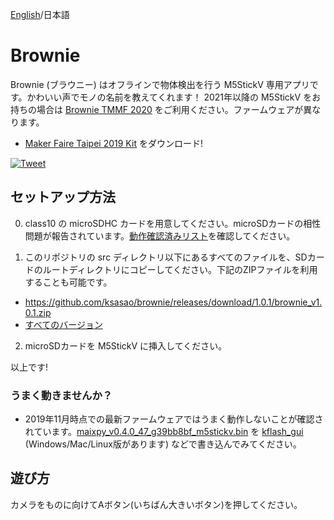 [English](README.md)/日本語
# Brownie
Brownie (ブラウニー) はオフラインで物体検出を行う M5StickV 専用アプリです。かわいい声でモノの名前を教えてくれます！
2021年以降の M5StickV をお持ちの場合は [Brownie TMMF 2020](https://github.com/ksasao/brownie/blob/master/src/brownie_learn/doc/TMMF2020/readme.md) をご利用ください。ファームウェアが異なります。

- [Maker Faire Taipei 2019 Kit](https://github.com/ksasao/brownie/releases/tag/v2.0) をダウンロード!

[![Tweet](https://user-images.githubusercontent.com/179872/61575967-48284000-ab0e-11e9-9309-c4792fd5a473.png)](https://twitter.com/ksasao/status/1151984910703288321)

## セットアップ方法
0. class10 の microSDHC カードを用意してください。microSDカードの相性問題が報告されています。[動作確認済みリスト](https://docs.google.com/spreadsheets/d/10Vv8ZQkbXX59aT_GkoolTMHf83zroIT21uNjvQMaGng/edit#gid=0)を確認してください。

1. このリポジトリの src ディレクトリ以下にあるすべてのファイルを、SDカードのルートディレクトリにコピーしてください。下記のZIPファイルを利用することも可能です。

- https://github.com/ksasao/brownie/releases/download/1.0.1/brownie_v1.0.1.zip
- [すべてのバージョン](https://github.com/ksasao/brownie/releases)

2. microSDカードを M5StickV に挿入してください。

以上です!

### うまく動きませんか？
- 2019年11月時点での最新ファームウェアではうまく動作しないことが確認されています。[maixpy_v0.4.0_47_g39bb8bf_m5stickv.bin](https://github.com/ksasao/brownie/raw/master/materials/maixpy_v0.4.0_47_g39bb8bf_m5stickv.bin) を [
kflash_gui](https://docs.m5stack.com/en/quick_start/m5stickv/maixpy) (Windows/Mac/Linux版があります) などで書き込んでみてください。

## 遊び方
カメラをものに向けてAボタン(いちばん大きいボタン)を押してください。
